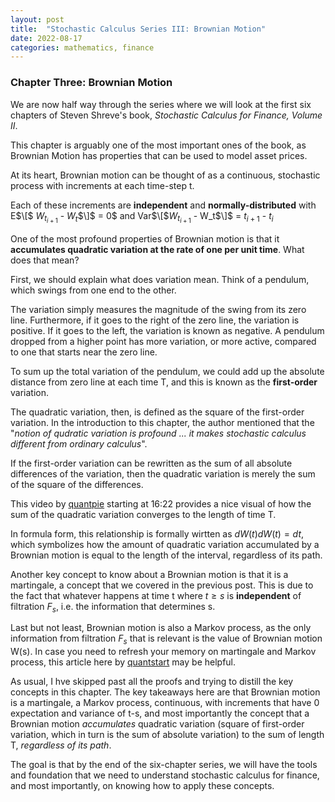 ```yaml
---
layout: post
title:  "Stochastic Calculus Series III: Brownian Motion"
date: 2022-08-17
categories: mathematics, finance
---
```


### Chapter Three: Brownian Motion ### 

We are now half way through the series where we will look at the first six chapters of Steven Shreve's book, *Stochastic Calculus for Finance, Volume II*. 

This chapter is arguably one of the most important ones of the book, as Brownian Motion has properties that can be used to model asset prices. 

At its heart, Brownian motion can be thought of as a continuous, stochastic process with increments at each time-step t. 

Each of these increments are **independent** and **normally-distributed** with E$\[$ $W_t_{i+1}$ - $W_t$$\]$ = 0$ and Var$\[$$W_t_{i+1}$ - W_t$\]$ = $t_{i+1}$ - $t_i$

One of the most profound properties of Brownian motion is that it **accumulates quadratic variation at the rate of one per unit time**. What does that mean? 

First, we should explain what does variation mean. Think of a pendulum, which swings from one end to the other. 

The variation simply measures the magnitude of the swing from its zero line. Furthermore, if it goes to the right of the zero line, the variation is positive. If it goes to the left, the variation is known as negative. A pendulum dropped from a higher point has more variation, or more active, compared to one that starts near the zero line.

To sum up the total variation of the pendulum, we could add up the absolute distance from zero line at each time T, and this is known as the **first-order** variation. 

The quadratic variation, then, is defined as the square of the first-order variation. In the introduction to this chapter, the author mentioned that the "*notion of qudratic variation is profound ... it makes stochastic calculus different from ordinary calculus*".

If the first-order variation can be rewritten as the sum of all absolute differences of the variation, then the quadratic variation is merely the sum of the square of the differences. 

This video by [quantpie](https://www.youtube.com/watch?v=AptlhWEgOto) starting at 16:22 provides a nice visual of how the sum of the quadratic variation converges to the length of time T. 

In formula form, this relationship is formally wirtten as $dW(t)dW(t) = dt$, which symbolizes how the amount of quadratic variation accumulated by a Brownian motion is equal to the length of the interval, regardless of its path.

Another key concept to know about a Brownian motion is that it is a martingale, a concept that we covered in the previous post. This is due to the fact that whatever happens at time t where $t \geq s$ is **independent** of filtration $F_s$, i.e. the information that determines s. 

Last but not least, Brownian motion is also a Markov process, as the only information from filtration $F_s$ that is relevant is the value of Brownian motion W(s). In case you need to refresh your memory on martingale and Markov process, this article here by [quantstart](https://www.quantstart.com/articles/The-Markov-and-Martingale-Properties/) may be helpful.

As usual, I hve skipped past all the proofs and trying to distill the key concepts in this chapter. The key takeaways here are that Brownian motion is a martingale, a Markov process, continuous, with increments that have 0 expectation and variance of t-s, and most importantly the concept that a Brownian motion *accumulates* quadratic variation (square of first-order variation, which in turn is the sum of absolute variation) to the sum of length T, *regardless of its path*. 

The goal is that by the end of the six-chapter series, we will have the tools and foundation that we need to understand stochastic calculus for finance, and most importantly, on knowing how to apply these concepts. 